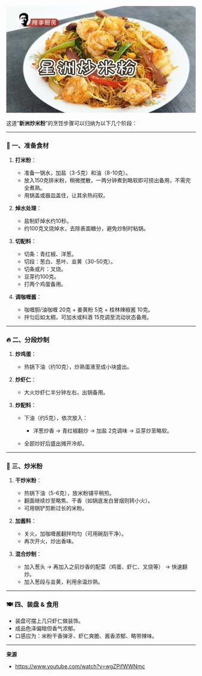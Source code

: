 ![](cover/07.星洲炒米粉.jpg)

这道“**新洲炒米粉**”的烹饪步骤可以归纳为以下几个阶段：

---

### 🥢 一、准备食材

1. **打米粉**：

   * 准备一锅水，加盐（3-5克）和油（8-10克）。
   * 放入150克排米粉，稍微搅散，一两分钟煮到略软即可捞出备用，不需完全煮熟。
   * 用锅盖或器皿盖住，让其余热闷软。

2. **焯水处理**：

   * 盐制虾焯水约10秒。
   * 约100克叉烧焯水，去除表面糖分，避免炒制时粘锅。

3. **切配料**：

   * 切条：青红椒、洋葱。
   * 切段：葱白、葱叶、韭黄（30-50克）。
   * 切条或片：叉烧。
   * 豆芽约100克。
   * 打两个鸡蛋备用。

4. **调咖喱酱**：

   * 咖喱胆/油咖喱 20克 + 姜黄粉 5克 + 桂林辣椒酱 10克。
   * 拌匀后如太稠，可加水或料酒 15克调至流动状态备用。

---

### 🔥 二、分段炒制

1. **炒鸡蛋**：

   * 热锅下油（约10克），炒熟蛋液至成小块盛出。

2. **炒虾仁**：

   * 大火炒虾仁半分钟左右，出锅备用。

3. **炒配料**：

   * 下油（约5克），依次放入：

     * 洋葱炒香 → 青红椒翻炒 → 加盐 2克调味 → 豆芽炒至略软。
   * 全部炒好后盛出摊开冷却。

---

### 🍜 三、炒米粉

1. **干炒米粉**：

   * 热锅下油（5-6克），放米粉铺平稍煎。
   * 翻面继续炒至略焦、干香（如锅底发白冒烟则转小火）。
   * 可用锅铲剪断过长的米粉。

2. **加酱料**：

   * 关火，加咖喱酱翻拌均匀（可用碗刮干净）。
   * 再次开火，炒出香味。

3. **混合炒制**：

   * 加入葱头 → 再加入之前炒香的配菜（鸡蛋、虾仁、叉烧等） → 快速翻炒。
   * 加入葱段与韭黄，利用余温炒熟。

---

### 🍽 四、装盘 & 食用

* 装盘可摆上几只虾仁做装饰。
* 成品色泽偏暗但香气浓郁。
* 口感应为：米粉干香弹牙、虾仁爽脆、酱香浓郁、略带辣味。



---

**来源**
+ <https://www.youtube.com/watch?v=wgZPifWWNmc>



